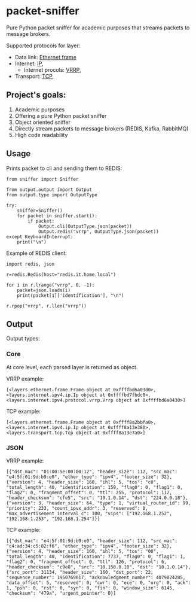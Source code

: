 # packet-sniffer

Pure Python packet sniffer for academic purposes that streams packets to message brokers.

Supported protocols for layer:
- Data link: [Ethernet frame](src/layers/ethernet.frame.py)
- Internet: [IP](src/layers/internet/ipv4/ip.py),
    - Internet procols: [VRRP](src/layers/internet/ipv4/protocol/vrrp.py),
- Transport: [TCP](src/layers/transport/tcp.py),

## Project's goals:
1) Academic purposes
2) Offering a pure Python packet sniffer
3) Object oriented sniffer
4) Directly stream packets to message brokers (REDIS, Kafka, RabbitMQ)
5) High code readability

## Usage
Prints packet to cli and sending them to REDIS:
```
from sniffer import Sniffer

from output.output import Output
from output.type import OutputType

try:
    sniffer=Sniffer()
    for packet in sniffer.start():
        if packet:
            Output.cli(OutputType.json(packet))
            Output.redis("vrrp", OutputType.json(packet))
except KeyboardInterrupt:
    print("\n")
```

Example of REDIS client:
```
import redis, json

r=redis.Redis(host="redis.it.home.local")

for i in r.lrange("vrrp", 0, -1):
    packet=json.loads(i)
    print(packet[1]['identification'], "\n")

r.rpop("vrrp", r.llen("vrrp"))
```

## Output
Output types:

### Core
At core level, each parsed layer is returned as object.

VRRP example:
```
[<layers.ethernet.frame.Frame object at 0xffffbd6a03d0>, <layers.internet.ipv4.ip.Ip object at 0xffffbd7fbdc0>, <layers.internet.ipv4.protocol.vrrp.Vrrp object at 0xffffbd6a0430>]
```

TCP example:
```
[<layers.ethernet.frame.Frame object at 0xffff8a2bbfa0>, <layers.internet.ipv4.ip.Ip object at 0xffff8a13e380>, <layers.transport.tcp.Tcp object at 0xffff8a13e7a0>]
```

### JSON
VRRP example:
```
[{"dst_mac": "01:00:5e:00:00:12", "header_size": 112, "src_mac": "e4:5f:01:9d:b9:e0", "ether_type": "ipv4", "footer_size": 32}, {"version": 4, "header_size": 160, "ihl": 5, "tos": "c0", "total_length": 40, "identification": 159, "flag0": 0, "flag1": 0, "flag2": 0, "fragment_offset": 0, "ttl": 255, "protocol": 112, "header_checksum": "cfe5", "src": "10.1.0.14", "dst": "224.0.0.18"}, {"version": 3, "header_size": 64, "type": 1, "virtual_router_id": 99, "priority": 233, "count_ipvx_addr": 3, "reserved": 0, "max_advertisement_interval_c": 100, "vips": ["192.168.1.252", "192.168.1.253", "192.168.1.254"]}]
```

TCP example:
```
[{"dst_mac": "e4:5f:01:9d:b9:e0", "header_size": 112, "src_mac": "c4:ad:34:c5:82:f6", "ether_type": "ipv4", "footer_size": 32},
{"version": 4, "header_size": 160, "ihl": 5, "tos": "00", "total_length": 40, "identification": 7737, "flag0": 0, "flag1": 1, "flag2": 0, "fragment_offset": 0, "ttl": 126, "protocol": 6, "header_checksum": "c9e8", "src": "10.150.0.10", "dst": "10.1.0.14"},
{"src_port": 31134, "header_size": 160, "dst_port": 22, "sequence_number": 1950769617, "acknowledgment_number": 4079024285, "data_offset": 5, "reserved": 0, "cwr": 0, "ece": 0, "urg": 0, "ack": 1, "psh": 0, "rst": 0, "syn": 0, "fin": 0, "window_size": 6145, "checksum": "479a", "urgent_pointer": 0}]
```
